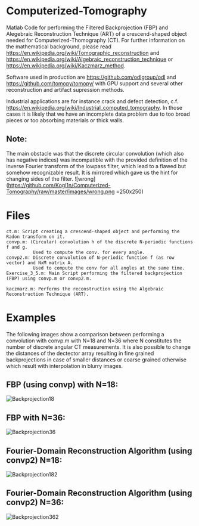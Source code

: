 # Computerized-Tomography
Matlab Code for performing the Filtered Backprojection (FBP) and Alegebraic Reconstruction Technique (ART) of a crescend-shaped object needed for Computerized-Thomography (CT).
For further information on the mathematical background, please read https://en.wikipedia.org/wiki/Tomographic_reconstruction and https://en.wikipedia.org/wiki/Algebraic_reconstruction_technique or https://en.wikipedia.org/wiki/Kaczmarz_method.

Software used in production are https://github.com/odlgroup/odl and https://github.com/tomopy/tomopy/ with GPU support and several other reconstruction and artifact supression methods.

Industrial applications are for instance crack and defect detection, c.f. https://en.wikipedia.org/wiki/Industrial_computed_tomography. In those cases it is likely that we have an incomplete data problem due to too broad pieces or too absorbing materials or thick walls.

## Note: 
The main obstacle was that the discrete circular convolution (which also has negative indices) was incompatible with the provided definition of the inverse Fourier transform of the lowpass filter, which lead to a flawed but somehow recognizable result. It is mirrored which gave us the hint for changing sides of the filter.
![wrong](https://github.com/Kogl1n/Computerized-Tomography/raw/master/images/wrong.png =250x250)

# Files
```
ct.m: Script creating a crescend-shaped object and performing the Radon transform on it.
convp.m: (Circular) convolution h of the discrete N-periodic functions f and g. 
          Used to compute the conv. for every angle.
convp2.m: Discrete convolution of N-periodic function f (as row vector) and NxM matrix A. 
          Used to compute the conv for all angles at the same time.
Exercise_3_5.m: Main Script performing the filtered backprojection (FBP) using convp.m or convp2.m.

kaczmarz.m: Performs the reconstruction using the Algebraic Reconstruction Technique (ART).
```

# Examples
The following images show a comparison between performing a convolution with convp.m with N=18 and N=36 where N constitutes the number of discrete angular CT measurements. It is also possible to change the distances of the dectector array resulting in fine grained backprojections in case of smaller distances or coarse grained otherwise which result with interpolation in blurry images.

## FBP (using convp) with N=18:
![Backprojection18](https://github.com/Kogl1n/Computerized-Tomography/raw/master/images/Crescend-Shaped%20Backprojection%20%20for%20N%3D18with%20convp1.png)
##  FBP  with N=36:
![Backprojection36](https://github.com/Kogl1n/Computerized-Tomography/raw/master/images/Crescend-Shaped%20Backprojection%20%20for%20N%3D36with%20convp1.png)

## Fourier-Domain Reconstruction Algorithm (using convp2) N=18:
![Backprojection182](https://github.com/Kogl1n/Computerized-Tomography/raw/master/images/Crescend-Shaped%20Backprojection%20%20for%20N%3D18with%20convp2.png)
## Fourier-Domain Reconstruction Algorithm (using convp2) N=36:
![Backprojection362](https://github.com/Kogl1n/Computerized-Tomography/raw/master/images/Crescend-Shaped%20Backprojection%20%20for%20N%3D36with%20convp2.png)


